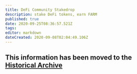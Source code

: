 ```yaml
---
title: DeFi Community Stakedrop
description: stake DeFi tokens, earn FARM
published: true
date: 2020-09-25T08:36:57.521Z
tags: 
editor: markdown
dateCreated: 2020-09-08T02:04:49.106Z
---
```



## This information has been moved to the [Historical Archive](/history)
